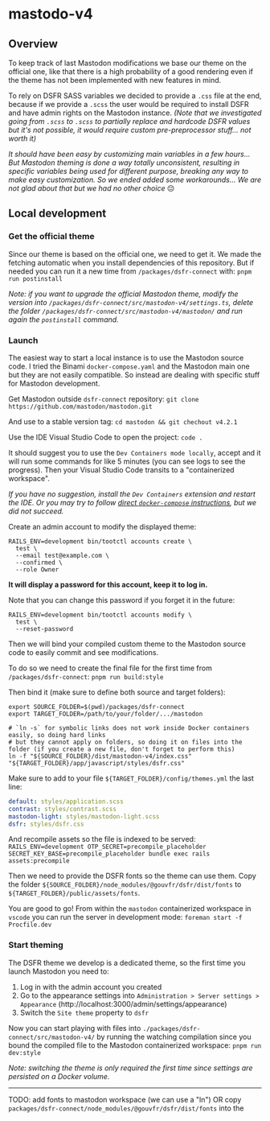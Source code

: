 # mastodo-v4

## Overview

To keep track of last Mastodon modifications we base our theme on the official one, like that there is a high probability of a good rendering even if the theme has not been implemented with new features in mind.

To rely on DSFR SASS variables we decided to provide a `.css` file at the end, because if we provide a `.scss` the user would be required to install DSFR and have admin rights on the Mastodon instance. _(Note that we investigated going from `.scss` to `.scss` to partially replace and hardcode DSFR values but it's not possible, it would require custom pre-preprocessor stuff... not worth it)_

_It should have been easy by customizing main variables in a few hours... But Mastodon theming is done a way totally unconsistent, resulting in specific variables being used for different purpose, breaking any way to make easy customization. So we ended added some workarounds... We are not glad about that but we had no other choice_ 😔

## Local development

### Get the official theme

Since our theme is based on the official one, we need to get it. We made the fetching automatic when you install dependencies of this repository. But if needed you can run it a new time from `/packages/dsfr-connect` with:
`pnpm run postinstall`

_Note: if you want to upgrade the official Mastodon theme, modify the version into `/packages/dsfr-connect/src/mastodon-v4/settings.ts`, delete the folder `/packages/dsfr-connect/src/mastodon-v4/mastodon/` and run again the `postinstall` command._

### Launch

The easiest way to start a local instance is to use the Mastodon source code. I tried the Binami `docker-compose.yaml` and the Mastodon main one but they are not easily compatible. So instead are dealing with specific stuff for Mastodon development.

Get Mastodon outside `dsfr-connect` repository:
`git clone https://github.com/mastodon/mastodon.git`

And use to a stable version tag:
`cd mastodon && git chechout v4.2.1`

Use the IDE Visual Studio Code to open the project:
`code .`

It should suggest you to use the `Dev Containers mode locally`, accept and it will run some commands for like 5 minutes (you can see logs to see the progress). Then your Visual Studio Code transits to a "containerized workspace".

_If you have no suggestion, install the `Dev Containers` extension and restart the IDE. Or you may try to follow [direct `docker-compose` instructions](https://github.com/mastodon/mastodon#docker), but we did not succeed._

Create an admin account to modify the displayed theme:

```shell
RAILS_ENV=development bin/tootctl accounts create \
  test \
  --email test@example.com \
  --confirmed \
  --role Owner
```

**It will display a password for this account, keep it to log in.**

Note that you can change this password if you forget it in the future:

```shell
RAILS_ENV=development bin/tootctl accounts modify \
  test \
  --reset-password
```

Then we will bind your compiled custom theme to the Mastodon source code to easily commit and see modifications.

To do so we need to create the final file for the first time from `/packages/dsfr-connect`:
`pnpm run build:style`

Then bind it (make sure to define both source and target folders):

```shell
export SOURCE_FOLDER=$(pwd)/packages/dsfr-connect
export TARGET_FOLDER=/path/to/your/folder/.../mastodon

# `ln -s` for symbolic links does not work inside Docker containers easily, so doing hard links
# but they cannot apply on folders, so doing it on files into the folder (if you create a new file, don't forget to perform this)
ln -f "${SOURCE_FOLDER}/dist/mastodon-v4/index.css" "${TARGET_FOLDER}/app/javascript/styles/dsfr.css"
```

Make sure to add to your file `${TARGET_FOLDER}/config/themes.yml` the last line:

```yaml
default: styles/application.scss
contrast: styles/contrast.scss
mastodon-light: styles/mastodon-light.scss
dsfr: styles/dsfr.css
```

And recompile assets so the file is indexed to be served:
`RAILS_ENV=development OTP_SECRET=precompile_placeholder SECRET_KEY_BASE=precompile_placeholder bundle exec rails assets:precompile`

Then we need to provide the DSFR fonts so the theme can use them. Copy the folder `${SOURCE_FOLDER}/node_modules/@gouvfr/dsfr/dist/fonts` to `${TARGET_FOLDER}/public/assets/fonts`.

You are good to go! From within the `mastodon` containerized workspace in `vscode` you can run the server in development mode:
`foreman start -f Procfile.dev`

### Start theming

The DSFR theme we develop is a dedicated theme, so the first time you launch Mastodon you need to:

1. Log in with the admin account you created
2. Go to the appearance settings into `Administration > Server settings > Appearance` (http://localhost:3000/admin/settings/appearance)
3. Switch the `Site theme` property to `dsfr`

Now you can start playing with files into `./packages/dsfr-connect/src/mastodon-v4/` by running the watching compilation since you bound the compiled file to the Mastodon containerized workspace:
`pnpm run dev:style`

_Note: switching the theme is only required the first time since settings are persisted on a Docker volume._

---

TODO: add fonts to mastodon workspace (we can use a "ln")
OR copy `packages/dsfr-connect/node_modules/@gouvfr/dsfr/dist/fonts`
into the
